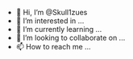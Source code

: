 - 👋 Hi, I’m @Skull1zues
- 👀 I’m interested in ...
- 🌱 I’m currently learning ...
- 💞️ I’m looking to collaborate on ...
- 📫 How to reach me ...

<!---
Skull1zues/Skull1zues is a ✨ special ✨ repository because its `README.md` (this file) appears on your GitHub profile.
You can click the Preview link to take a look at your changes.
--->
